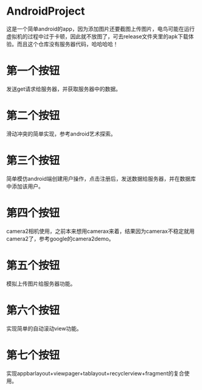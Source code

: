 # AndroidProject
这是一个简单android的app，因为添加图片还要截图上传图片，电鸟可能在运行虚拟机的过程中过于卡顿，因此就不放图了，可去release文件夹里的apk下载体验。而且这个仓库没有服务器代码，哈哈哈哈！
# 第一个按钮
发送get请求给服务器，并获取服务器中的数据。
# 第二个按钮
滑动冲突的简单实现，参考android艺术探索。
# 第三个按钮
简单模仿android端创建用户操作，点击注册后，发送数据给服务器，并在数据库中添加该用户。
# 第四个按钮
camera2相机使用，之前本来想用camerax来着，结果因为camerax不稳定就用camera2了，参考google的camera2demo。
# 第五个按钮
模拟上传图片给服务器功能。
# 第六个按钮
实现简单的自动滚动view功能。
# 第七个按钮
实现appbarlayout+viewpager+tablayout+recyclerview+fragment的复合使用。
